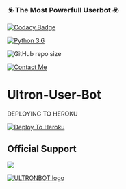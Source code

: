 ### ☣️ The Most Powerfull Userbot ☣️

[![Codacy Badge](https://api.codacy.com/project/badge/Grade/f7c51539e67b483bb8d7749acca51d3a)](https://app.codacy.com/gh/MickeyxD/ultronuserbot?utm_source=github.com&utm_medium=referral&utm_content=MickeyxD/ultronuserbot&utm_campaign=Badge_Grade_Settings)

[![Python 3.6](https://img.shields.io/badge/Python-3.6%20or%20newer-blue.svg)](https://www.python.org/downloads/release/python-360/)

![GitHub repo size](https://img.shields.io/github/repo-size/MickeyxD/ultronuserbot)

[![Contact Me](https://img.shields.io/badge/Telegram-Contact%20Me-informational)](https://t.me/M1CKEY_0P)


# Ultron-User-Bot

DEPLOYING TO HEROKU

[![Deploy To Heroku](https://www.herokucdn.com/deploy/button.svg)](https://heroku.com/deploy?template=https://github.com/MickeyxD/devilpack)

## Official Support
<a href="https://t.me/ultronuserbot"><img src="https://img.shields.io/badge/Join-Support%20Group-red.svg?style=for-the-badge&logo=Telegram"></a>


[![ULTRONBOT logo](https://telegra.ph/file/44a89dae5c134fdcd8203.jpg)](https://t.me/UltronUserBot)


